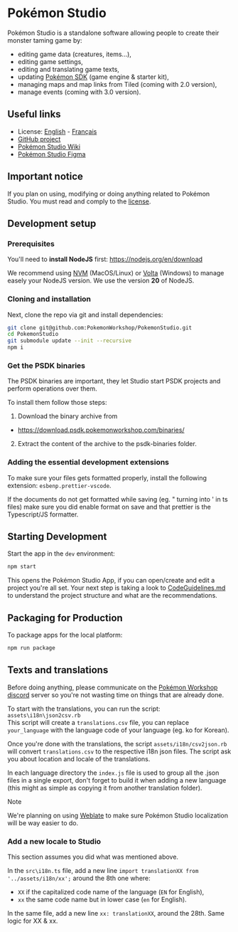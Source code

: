 # Pokémon Studio

Pokémon Studio is a standalone software allowing people to create their monster taming game by:

- editing game data (creatures, items...),
- editing game settings,
- editing and translating game texts,
- updating [Pokémon SDK](https://gitlab.com/pokemonsdk/pokemonsdk) (game engine & starter kit),
- managing maps and map links from Tiled (coming with 2.0 version),
- manage events (coming with 3.0 version).

## Useful links

- License: [English](LICENSE.md) - [Français](LICENSE-FR.md)
- [GitHub project](https://github.com/users/PokemonWorkshop/projects/1)
- [Pokémon Studio Wiki](https://github.com/PokemonWorkshop/PokemonStudio/wiki)
- [Pokémon Studio Figma](https://www.figma.com/file/xglOHHLb96zfPMTXd3v8i9/Pok%C3%A9mon-Studio)

## Important notice

If you plan on using, modifying or doing anything related to Pokémon Studio. You must read and comply to the [license](LICENSE.md).

## Development setup

### Prerequisites

You'll need to **install NodeJS** first: https://nodejs.org/en/download

We recommend using [NVM](https://github.com/nvm-sh/nvm) (MacOS/Linux) or [Volta](https://volta.sh/) (Windows) to manage easely your NodeJS version.
We use the version **20** of NodeJS.

### Cloning and installation

Next, clone the repo via git and install dependencies:

```bash
git clone git@github.com:PokemonWorkshop/PokemonStudio.git
cd PokemonStudio
git submodule update --init --recursive
npm i
```

### Get the PSDK binaries

The PSDK binaries are important, they let Studio start PSDK projects and perform operations over them.

To install them follow those steps:

1. Download the binary archive from

- https://download.psdk.pokemonworkshop.com/binaries/

2. Extract the content of the archive to the psdk-binaries folder.

### Adding the essential development extensions

To make sure your files gets formatted properly, install the following extension: `esbenp.prettier-vscode`.

If the documents do not get formatted while saving (eg. " turning into ' in ts files) make sure you did enable format on save and that prettier is the Typescript/JS formatter.

## Starting Development

Start the app in the `dev` environment:

```bash
npm start
```

This opens the Pokémon Studio App, if you can open/create and edit a project you're all set. Your next step is taking a look to [CodeGuidelines.md](CodeGuidelines.md) to understand the project structure and what are the recommendations.

## Packaging for Production

To package apps for the local platform:

```bash
npm run package
```

## Texts and translations

Before doing anything, please communicate on the [Pokémon Workshop discord](https://discord.gg/0noB0gBDd91B8pMk) server so you're not wasting time on things that are already done.

To start with the translations, you can run the script: `assets\i18n\json2csv.rb`  
This script will create a `translations.csv` file, you can replace `your_language` with the language code of your language (eg. ko for Korean).

Once you're done with the translations, the script `assets/i18n/csv2json.rb` will convert `translations.csv` to the respective i18n json files. The script ask you about location and locale of the translations.

In each language directory the `index.js` file is used to group all the .json files in a single export, don't forget to build it when adding a new language (this might as simple as copying it from another translation folder).

> [!NOTE]
> We're planning on using [Weblate](https://weblate.org/) to make sure Pokémon Studio localization will be way easier to do.

### Add a new locale to Studio

This section assumes you did what was mentioned above.

In the `src\i18n.ts` file, add a new line `import translationXX from '../assets/i18n/xx';` around the 8th one where:

- `XX` if the capitalized code name of the language (`EN` for English),
- `xx` the same code name but in lower case (`en` for English).

In the same file, add a new line `xx: translationXX`, around the 28th. Same logic for XX & xx.
